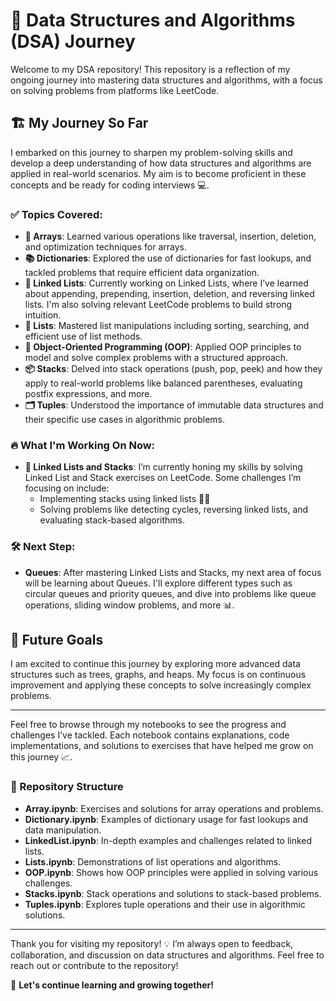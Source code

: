 # 🚀 Data Structures and Algorithms (DSA) Journey

Welcome to my DSA repository! This repository is a reflection of my ongoing journey into mastering data structures and algorithms, with a focus on solving problems from platforms like LeetCode. 

## 🏗️ My Journey So Far

I embarked on this journey to sharpen my problem-solving skills and develop a deep understanding of how data structures and algorithms are applied in real-world scenarios. My aim is to become proficient in these concepts and be ready for coding interviews 💻.

### ✅ Topics Covered:

- **🔢 Arrays**: Learned various operations like traversal, insertion, deletion, and optimization techniques for arrays.
- **📚 Dictionaries**: Explored the use of dictionaries for fast lookups, and tackled problems that require efficient data organization.
- **🔗 Linked Lists**: Currently working on Linked Lists, where I’ve learned about appending, prepending, insertion, deletion, and reversing linked lists. I'm also solving relevant LeetCode problems to build strong intuition.
- **📃 Lists**: Mastered list manipulations including sorting, searching, and efficient use of list methods.
- **🔧 Object-Oriented Programming (OOP)**: Applied OOP principles to model and solve complex problems with a structured approach.
- **📦 Stacks**: Delved into stack operations (push, pop, peek) and how they apply to real-world problems like balanced parentheses, evaluating postfix expressions, and more.
- **🗂️ Tuples**: Understood the importance of immutable data structures and their specific use cases in algorithmic problems.

### 🔥 What I'm Working On Now:

- **🔗 Linked Lists and Stacks**: I’m currently honing my skills by solving Linked List and Stack exercises on LeetCode. Some challenges I’m focusing on include:
  - Implementing stacks using linked lists 🧑‍💻
  - Solving problems like detecting cycles, reversing linked lists, and evaluating stack-based algorithms.

### 🛠️ Next Step:

- **Queues**: After mastering Linked Lists and Stacks, my next area of focus will be learning about Queues. I'll explore different types such as circular queues and priority queues, and dive into problems like queue operations, sliding window problems, and more 📊.

## 🎯 Future Goals

I am excited to continue this journey by exploring more advanced data structures such as trees, graphs, and heaps. My focus is on continuous improvement and applying these concepts to solve increasingly complex problems.

---

Feel free to browse through my notebooks to see the progress and challenges I’ve tackled. Each notebook contains explanations, code implementations, and solutions to exercises that have helped me grow on this journey 📈.

### 📂 Repository Structure

- **Array.ipynb**: Exercises and solutions for array operations and problems.
- **Dictionary.ipynb**: Examples of dictionary usage for fast lookups and data manipulation.
- **LinkedList.ipynb**: In-depth examples and challenges related to linked lists.
- **Lists.ipynb**: Demonstrations of list operations and algorithms.
- **OOP.ipynb**: Shows how OOP principles were applied in solving various challenges.
- **Stacks.ipynb**: Stack operations and solutions to stack-based problems.
- **Tuples.ipynb**: Explores tuple operations and their use in algorithmic solutions.

---

Thank you for visiting my repository! 💡 I’m always open to feedback, collaboration, and discussion on data structures and algorithms. Feel free to reach out or contribute to the repository!

🌟 **Let's continue learning and growing together!**
